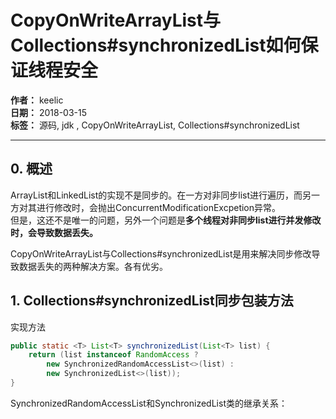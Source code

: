 # CopyOnWriteArrayList与Collections#synchronizedList如何保证线程安全

**作者：** keelic  
**日期：** 2018-03-15  
**标签：** 源码, jdk , CopyOnWriteArrayList,  Collections#synchronizedList

---

## 0. 概述
ArrayList和LinkedList的实现不是同步的。在一方对非同步list进行遍历，而另一方对其进行修改时，会抛出ConcurrentModificationExcpetion异常。  
但是，这还不是唯一的问题，另外一个问题是**多个线程对非同步list进行并发修改时，会导致数据丢失。**  

CopyOnWriteArrayList与Collections#synchronizedList是用来解决同步修改导致数据丢失的两种解决方案。各有优劣。

## 1. Collections#synchronizedList同步包装方法
实现方法
```java
public static <T> List<T> synchronizedList(List<T> list) {
    return (list instanceof RandomAccess ?
        new SynchronizedRandomAccessList<>(list) :
        new SynchronizedList<>(list));
}
```
SynchronizedRandomAccessList和SynchronizedList类的继承关系：  
